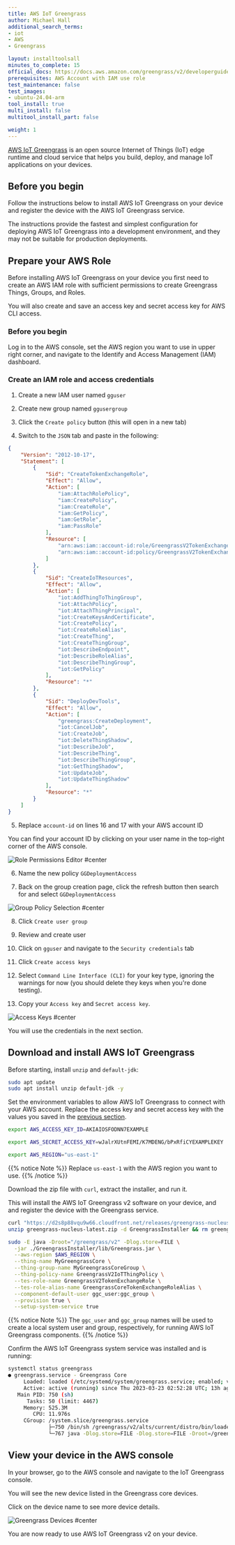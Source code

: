 ```yaml
---
title: AWS IoT Greengrass
author: Michael Hall
additional_search_terms:
- iot
- AWS
- Greengrass

layout: installtoolsall
minutes_to_complete: 15
official_docs: https://docs.aws.amazon.com/greengrass/v2/developerguide/quick-installation.html
prerequisites: AWS Account with IAM use role
test_maintenance: false
test_images:
- ubuntu-24.04-arm
tool_install: true
multi_install: false
multitool_install_part: false

weight: 1
---
```


[AWS IoT Greengrass](https://docs.aws.amazon.com/greengrass/v2/developerguide/what-is-iot-greengrass.html) is an open source Internet of Things (IoT) edge runtime and cloud service that helps you build, deploy, and manage IoT applications on your devices.

## Before you begin

Follow the instructions below to install AWS IoT Greengrass on your device and register the device with the AWS IoT Greengrass service.

The instructions provide the fastest and simplest configuration for deploying AWS IoT Greengrass into a development environment, and they may not be suitable for production deployments.

## Prepare your AWS Role

Before installing AWS IoT Greengrass on your device you first need to create an AWS IAM role with sufficient permissions to create Greengrass Things, Groups, and Roles.

You will also create and save an access key and secret access key for AWS CLI access.

### Before you begin

Log in to the AWS console, set the AWS region you want to use in upper right corner, and navigate to the Identify and Access Management (IAM) dashboard.


### Create an IAM role and access credentials

1. Create a new IAM user named `gguser`

2. Create new group named `ggusergroup`

3. Click the `Create policy` button (this will open in a new tab)

4. Switch to the `JSON` tab and paste in the following:

```json {line_numbers=true}
{
    "Version": "2012-10-17",
    "Statement": [
        {
            "Sid": "CreateTokenExchangeRole",
            "Effect": "Allow",
            "Action": [
                "iam:AttachRolePolicy",
                "iam:CreatePolicy",
                "iam:CreateRole",
                "iam:GetPolicy",
                "iam:GetRole",
                "iam:PassRole"
            ],
            "Resource": [
                "arn:aws:iam::account-id:role/GreengrassV2TokenExchangeRole",
                "arn:aws:iam::account-id:policy/GreengrassV2TokenExchangeRoleAccess"
            ]
        },
        {
            "Sid": "CreateIoTResources",
            "Effect": "Allow",
            "Action": [
                "iot:AddThingToThingGroup",
                "iot:AttachPolicy",
                "iot:AttachThingPrincipal",
                "iot:CreateKeysAndCertificate",
                "iot:CreatePolicy",
                "iot:CreateRoleAlias",
                "iot:CreateThing",
                "iot:CreateThingGroup",
                "iot:DescribeEndpoint",
                "iot:DescribeRoleAlias",
                "iot:DescribeThingGroup",
                "iot:GetPolicy"
            ],
            "Resource": "*"
        },
        {
            "Sid": "DeployDevTools",
            "Effect": "Allow",
            "Action": [
                "greengrass:CreateDeployment",
                "iot:CancelJob",
                "iot:CreateJob",
                "iot:DeleteThingShadow",
                "iot:DescribeJob",
                "iot:DescribeThing",
                "iot:DescribeThingGroup",
                "iot:GetThingShadow",
                "iot:UpdateJob",
                "iot:UpdateThingShadow"
            ],
            "Resource": "*"
        }
    ]
}
```

5. Replace  `account-id` on lines 16 and 17 with your AWS account ID

You can find your account ID by clicking on your user name in the top-right corner of the AWS console.

![Role Permissions Editor #center](/install-guides/_images/gg-role-permissions.png)

6. Name the new policy `GGDeploymentAccess`

7. Back on the group creation page, click the refresh button then search for and select `GGDeploymentAccess`

![Group Policy Selection #center](/install-guides/_images/gg-group-policy.png)

8. Click `Create user group`

9. Review and create user

10. Click on `gguser` and navigate to the `Security credentials` tab

11. Click `Create access keys`

12. Select `Command Line Interface (CLI)` for your key type, ignoring the warnings for now (you should delete they keys when you're done testing).

13. Copy your `Access key` and `Secret access key`.

![Access Keys #center](/install-guides/_images/gg-access-keys.png)

You will use the credentials in the next section.

## Download and install AWS IoT Greengrass

Before starting, install `unzip` and `default-jdk`:

```bash { target="ubuntu-24.04-arm" }
sudo apt update
sudo apt install unzip default-jdk -y
```

Set the environment variables to allow AWS IoT Greengrass to connect with your AWS account. Replace the access key and secret access key with the values you saved in the [previous section](#prepare-your-aws-role).

```bash { target="ubuntu-24.04-arm" }
export AWS_ACCESS_KEY_ID=AKIAIOSFODNN7EXAMPLE
```
```bash { target="ubuntu-24.04-arm" }
export AWS_SECRET_ACCESS_KEY=wJalrXUtnFEMI/K7MDENG/bPxRfiCYEXAMPLEKEY
```
```bash { target="ubuntu-24.04-arm" }
export AWS_REGION="us-east-1"
```
{{% notice Note %}}
Replace `us-east-1` with the AWS region you want to use.
{{% /notice %}}

Download the zip file with `curl`, extract the installer, and run it.

This will install the AWS IoT Greengrass v2 software on your device, and and register the device with the Greengrass service.

```bash { target="ubuntu-24.04-arm" }
curl "https://d2s8p88vqu9w66.cloudfront.net/releases/greengrass-nucleus-latest.zip" -o "greengrass-nucleus-latest.zip"
unzip greengrass-nucleus-latest.zip -d GreengrassInstaller && rm greengrass-nucleus-latest.zip

sudo -E java -Droot="/greengrass/v2" -Dlog.store=FILE \
  -jar ./GreengrassInstaller/lib/Greengrass.jar \
  --aws-region $AWS_REGION \
  --thing-name MyGreengrassCore \
  --thing-group-name MyGreengrassCoreGroup \
  --thing-policy-name GreengrassV2IoTThingPolicy \
  --tes-role-name GreengrassV2TokenExchangeRole \
  --tes-role-alias-name GreengrassCoreTokenExchangeRoleAlias \
  --component-default-user ggc_user:ggc_group \
  --provision true \
  --setup-system-service true

```

{{% notice Note %}}
The `ggc_user` and `ggc_group` names will be used to create a local system user and group, respectively, for running AWS IoT Greengrass components.
{{% /notice %}}

Confirm the AWS IoT Greengrass system service was installed and is running:

```bash { target="ubuntu-24.04-arm" command_line="user@localhost | 2-11"}
systemctl status greengrass
● greengrass.service - Greengrass Core
     Loaded: loaded (/etc/systemd/system/greengrass.service; enabled; vendor pr>
     Active: active (running) since Thu 2023-03-23 02:52:28 UTC; 13h ago
   Main PID: 750 (sh)
      Tasks: 50 (limit: 4467)
     Memory: 525.3M
        CPU: 11.976s
     CGroup: /system.slice/greengrass.service
             ├─750 /bin/sh /greengrass/v2/alts/current/distro/bin/loader
             └─767 java -Dlog.store=FILE -Dlog.store=FILE -Droot=/greengrass/v2>
```

## View your device in the AWS console

In your browser, go to the AWS console and navigate to the IoT Greengrass console.

You will see the new device listed in the Greengrass core devices.

Click on the device name to see more device details.

![Greengrass Devices #center](/install-guides/_images/greengrass-devices.png)

You are now ready to use AWS IoT Greengrass v2 on your device.